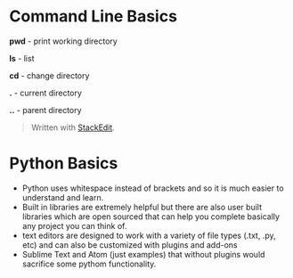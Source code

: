 

# Command Line Basics
**pwd** - print working directory

**ls** - list

**cd** - change directory

**.**  - current directory

**..** - parent directory


> Written with [StackEdit](https://stackedit.io/).

# Python Basics
* Python uses whitespace instead of brackets and so it is much easier to understand and learn.
* Built in libraries are extremely helpful but there are also user built libraries which are open sourced that can help you complete basically any project you can think of.
* text editors are designed to work with a variety of file types (.txt, .py, etc) and can also be customized with plugins and add-ons
* Sublime Text and Atom (just examples) that without plugins would sacrifice some pythom functionality. 

<!--stackedit_data:
eyJoaXN0b3J5IjpbLTE1MzM3MDM3OCwtNTE3ODQ3OTA2LDIxMT
c2NDI5NTksMTAxMTY2MjU0NCwxMjg2NDY4NTQ2LDE3MzY5MTMz
MTBdfQ==
-->